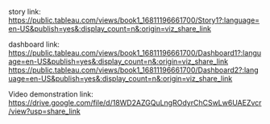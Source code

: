 story link:
https://public.tableau.com/views/book1_16811196661700/Story1?:language=en-US&publish=yes&:display_count=n&:origin=viz_share_link





dashboard link:
https://public.tableau.com/views/book1_16811196661700/Dashboard1?:language=en-US&publish=yes&:display_count=n&:origin=viz_share_link
https://public.tableau.com/views/book1_16811196661700/Dashboard2?:language=en-US&publish=yes&:display_count=n&:origin=viz_share_link




Video demonstration link:  https://drive.google.com/file/d/18WD2AZGQuLngROdyrChCSwLw6UAEZvcr/view?usp=share_link

